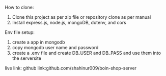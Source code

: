 How to clone:
1. Clone this project as per zip file or repository clone as per manual
2. Install express.js, node.js, mongoDB, dotenv, and cors

Env file setup:
1. create a app in mongodb
2. copy mongodb user name and password
3. create a .env file and create DB_USER and DB_PASS and use them into the serversite

live link:
github link:github.com/shahinur009/boin-shop-server
